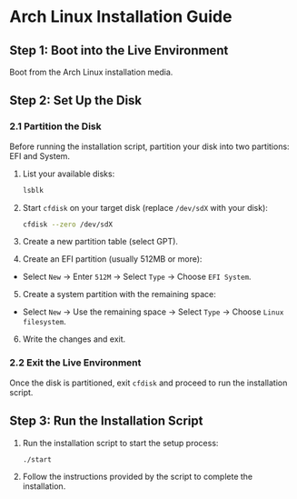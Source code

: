 # Arch Linux Installation Guide

## Step 1: Boot into the Live Environment
Boot from the Arch Linux installation media.

## Step 2: Set Up the Disk

### 2.1 Partition the Disk
Before running the installation script, partition your disk into two partitions: EFI and System.

1. List your available disks:
    ```bash
    lsblk
    ```

2. Start `cfdisk` on your target disk (replace `/dev/sdX` with your disk):
    ```bash
    cfdisk --zero /dev/sdX
    ```

3. Create a new partition table (select GPT).

4. Create an EFI partition (usually 512MB or more):
- Select `New` → Enter `512M` → Select `Type` → Choose `EFI System`.

5. Create a system partition with the remaining space:
- Select `New` → Use the remaining space → Select `Type` → Choose `Linux filesystem`.

6. Write the changes and exit.

### 2.2 Exit the Live Environment
Once the disk is partitioned, exit `cfdisk` and proceed to run the installation script.

## Step 3: Run the Installation Script

1. Run the installation script to start the setup process:
    ```bash
    ./start
    ```

2. Follow the instructions provided by the script to complete the installation.